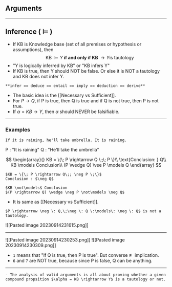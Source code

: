
## Arguments




---
## Inference ( $\models$ )
- If $\text{ KB }$ is Knowledge base (set of all premises or hypothesis or assumptions), then
$$\text{KB } \models Y \textbf{ if and only if KB }\rightarrow Y \text{is tautology }$$
- "Y is logically inferred by KB" or "KB infers Y"
- If KB is true, then Y should NOT be false. Or else it is NOT a tautology and KB does not infer Y.

```ad-tip
**infer == deduce == entail == imply == deduction == derive**
```

- The basic idea is the [[Necessary vs Sufficient]]. 
- For $P \rightarrow Q$, if P is true, then Q is true and if Q is not true, then P is not true.
- If $\alpha = KB \rightarrow Y$, then $\alpha$ should NEVER be falsifiable. 

---
### Examples

```ad-example
If it is raining, he'll take umbrella. It is raining.
```
P : "It is raining"
Q : "He'll take the umbrella"

$$
\begin{array}{}
KB = \{\; P \rightarrow Q \;;\; P \}\\
\text{Conclusion: } Q\\
KB \models Conclusion\\
(P \wedge Q) \vee P \models Q
\end{array}
$$
```ad-caution
$KB = \{\; P \rightarrow Q\;; \neg P \;\}$
Conclusion : $\neg Q$

$KB \not\models$ Conclusion
$(P \rightarrow Q) \wedge \neg P \not\models \neg Q$
```

- It is same as [[Necessary vs Sufficient]].

```ad-example
$P \rightarrow \neg \: Q,\;\neg \: Q \:\models\: \neg \: Q$ is not a tautology.
```

![[Pasted image 20230914231615.png]]

---
![[Pasted image 20230914230253.png]]
![[Pasted image 20230914230309.png]]

- `1` means that "If Q is true, then P is true". But converse $\not\equiv$ implication.
- `6` and `7` are NOT true, because since P is false, Q can be anything.

---



```ad-summary
- The analysis of valid arguments is all about proving whether a given compound propsition $\alpha = KB \rightarrow Y$ is a tautology or not.
```
